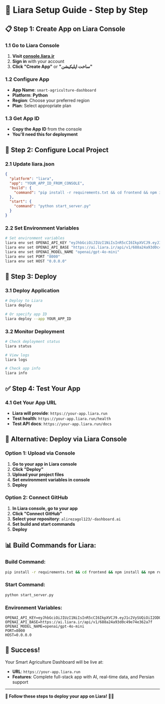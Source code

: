 # 🚀 Liara Setup Guide - Step by Step

## 📋 **Step 1: Create App on Liara Console**

### **1.1 Go to Liara Console**
1. **Visit [console.liara.ir](https://console.liara.ir)**
2. **Sign in** with your account
3. **Click "Create App"** or **"ساخت اپلیکیشن"**

### **1.2 Configure App**
- **App Name**: `smart-agriculture-dashboard`
- **Platform**: **Python**
- **Region**: Choose your preferred region
- **Plan**: Select appropriate plan

### **1.3 Get App ID**
- **Copy the App ID** from the console
- **You'll need this for deployment**

## 🔧 **Step 2: Configure Local Project**

### **2.1 Update liara.json**
```json
{
  "platform": "liara",
  "app": "YOUR_APP_ID_FROM_CONSOLE",
  "build": {
    "command": "pip install -r requirements.txt && cd frontend && npm install && npm run build"
  },
  "start": {
    "command": "python start_server.py"
  }
}
```

### **2.2 Set Environment Variables**
```bash
# Set environment variables
liara env set OPENAI_API_KEY "eyJhbGciOiJIUzI1NiIsInR5cCI6IkpXVCJ9.eyJ1c2VySUQiOiI2ODQ1NzQzNDdkOTQ0NDlhMzc2NDFhNzgiLCJ0eXBlIjoiYXV0aCIsImlhdCI6MTc1ODEzNDY2N30.BdDAu4IF_y2oVZPUyZH41Ap_PZpfjZwRJoR3V8CCsGk"
liara env set OPENAI_API_BASE "https://ai.liara.ir/api/v1/688a24a93d0c49e74e362a7f"
liara env set OPENAI_MODEL_NAME "openai/gpt-4o-mini"
liara env set PORT "8000"
liara env set HOST "0.0.0.0"
```

## 🚀 **Step 3: Deploy**

### **3.1 Deploy Application**
```bash
# Deploy to Liara
liara deploy

# Or specify app ID
liara deploy --app YOUR_APP_ID
```

### **3.2 Monitor Deployment**
```bash
# Check deployment status
liara status

# View logs
liara logs

# Check app info
liara info
```

## ✅ **Step 4: Test Your App**

### **4.1 Get Your App URL**
- **Liara will provide**: `https://your-app.liara.run`
- **Test health**: `https://your-app.liara.run/health`
- **Test API docs**: `https://your-app.liara.run/docs`

## 🔧 **Alternative: Deploy via Liara Console**

### **Option 1: Upload via Console**
1. **Go to your app in Liara console**
2. **Click "Deploy"**
3. **Upload your project files**
4. **Set environment variables in console**
5. **Deploy**

### **Option 2: Connect GitHub**
1. **In Liara console, go to your app**
2. **Click "Connect GitHub"**
3. **Select your repository**: `alirezagol123/-dashboard.ai`
4. **Set build and start commands**
5. **Deploy**

## 📊 **Build Commands for Liara:**

### **Build Command:**
```bash
pip install -r requirements.txt && cd frontend && npm install && npm run build
```

### **Start Command:**
```bash
python start_server.py
```

### **Environment Variables:**
```env
OPENAI_API_KEY=eyJhbGciOiJIUzI1NiIsInR5cCI6IkpXVCJ9.eyJ1c2VySUQiOiI2ODQ1NzQzNDdkOTQ0NDlhMzc2NDFhNzgiLCJ0eXBlIjoiYXV0aCIsImlhdCI6MTc1ODEzNDY2N30.BdDAu4IF_y2oVZPUyZH41Ap_PZpfjZwRJoR3V8CCsGk
OPENAI_API_BASE=https://ai.liara.ir/api/v1/688a24a93d0c49e74e362a7f
OPENAI_MODEL_NAME=openai/gpt-4o-mini
PORT=8000
HOST=0.0.0.0
```

## 🎉 **Success!**

Your Smart Agriculture Dashboard will be live at:
- **URL**: `https://your-app.liara.run`
- **Features**: Complete full-stack app with AI, real-time data, and Persian support

---

**🚀 Follow these steps to deploy your app on Liara!** 🌱✨

